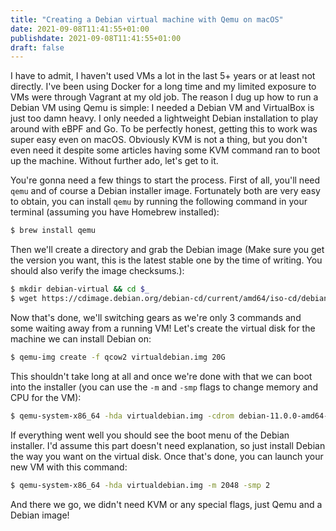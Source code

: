 ```yaml
---
title: "Creating a Debian virtual machine with Qemu on macOS"
date: 2021-09-08T11:41:55+01:00
publishdate: 2021-09-08T11:41:55+01:00
draft: false
---
```

I have to admit, I haven't used VMs a lot in the last 5+ years or at least not directly. I've been using Docker for a long time and my limited exposure to VMs were through Vagrant at my old job. The reason I dug up how to run a Debian VM using Qemu is simple: I needed a Debian VM and VirtualBox is just too damn heavy. I only needed a lightweight Debian installation to play around with eBPF and Go.<!-- more -->
To be perfectly honest, getting this to work was super easy even on macOS. Obviously KVM is not a thing, but you don't even need it despite some articles having some KVM command ran to boot up the machine. Without further ado, let's get to it.

You're gonna need a few things to start the process. First of all, you'll need `qemu` and of course a Debian installer image. Fortunately both are very easy to obtain, you can install `qemu` by running the following command in your terminal (assuming you have Homebrew installed):

```bash
$ brew install qemu
```

Then we'll create a directory and grab the Debian image (Make sure you get the version you want, this is the latest stable one by the time of writing. You should also verify the image checksums.):

```bash
$ mkdir debian-virtual && cd $_
$ wget https://cdimage.debian.org/debian-cd/current/amd64/iso-cd/debian-11.0.0-amd64-netinst.iso
```

Now that's done, we'll switching gears as we're only 3 commands and some waiting away from a running VM! Let's create the virtual disk for the machine we can install Debian on:

```bash
$ qemu-img create -f qcow2 virtualdebian.img 20G
```

This shouldn't take long at all and once we're done with that we can boot into the installer (you can use the `-m` and `-smp` flags to change memory and CPU for the VM):

```bash
$ qemu-system-x86_64 -hda virtualdebian.img -cdrom debian-11.0.0-amd64-netinst.iso -boot d -m 2048
```

If everything went well you should see the boot menu of the Debian installer. I'd assume this part doesn't need explanation, so just install Debian the way you want on the virtual disk. Once that's done, you can launch your new VM with this command:

```bash
$ qemu-system-x86_64 -hda virtualdebian.img -m 2048 -smp 2
```

And there we go, we didn't need KVM or any special flags, just Qemu and a Debian image!
